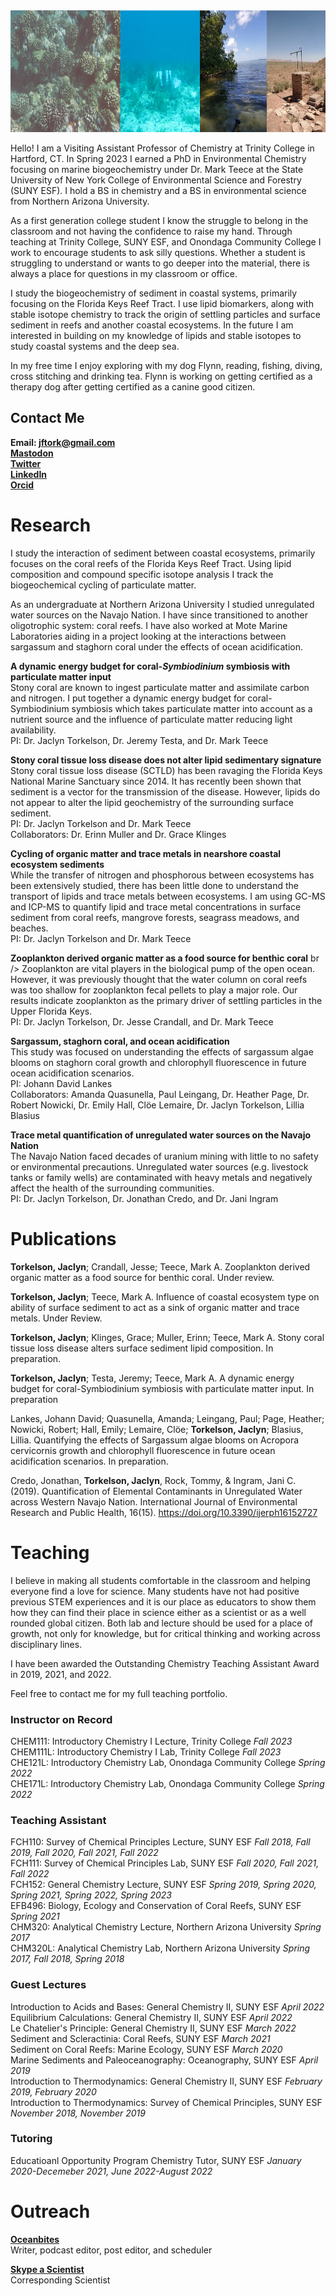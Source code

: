 <img src="/assets/css/Website_Banner2.png" width="750" height="195">

Hello! I am a Visiting Assistant Professor of Chemistry at Trinity College in Hartford, CT. In Spring 2023 I earned a PhD in Environmental Chemistry focusing on marine biogeochemistry under Dr. Mark Teece at the State University of New York College of Environmental Science and Forestry (SUNY ESF). I hold a BS in chemistry and a BS in environmental science from Northern Arizona University.

As a first generation college student I know the struggle to belong in the classroom and not having the confidence to raise my hand. Through teaching at Trinity College, SUNY ESF, and Onondaga Community College I work to encourage students to ask silly questions. Whether a student is struggling to understand or wants to go deeper into the material, there is always a place for questions in my classroom or office.

I study the biogeochemistry of sediment in coastal systems, primarily focusing on the Florida Keys Reef Tract. I use lipid biomarkers, along with stable isotope chemistry to track the origin of settling particles and surface sediment in reefs and another coastal ecosystems. In the future I am interested in building on my knowledge of lipids and stable isotopes to study coastal systems and the deep sea.

In my free time I enjoy exploring with my dog Flynn, reading, fishing, diving, cross stitching and drinking tea. Flynn is working on getting certified as a therapy dog after getting certified as a canine good citizen.

## Contact Me
**Email: jftork@gmail.com** <br />
**[Mastodon](https://ecoevo.social/@DesertAndReef)** <br />
**[Twitter](https://twitter.com/DesertAndReef)** <br />
**[LinkedIn](https://www.linkedin.com/in/jaclyn-torkelson-930a3aa5/)** <br />
**[Orcid](https://orcid.org/my-orcid?orcid=0000-0001-6740-4059)**

# Research
I study the interaction of sediment between coastal ecosystems, primarily focuses on the coral reefs of the Florida Keys Reef Tract. Using lipid composition and compound specific isotope analysis I track the biogeochemical cycling of particulate matter. 

As an undergraduate at Northern Arizona University I studied unregulated water sources on the Navajo Nation. I have since transitioned to another oligotrophic system: coral reefs. I have also worked at Mote Marine Laboratories aiding in a project looking at the interactions between sargassum and staghorn coral under the effects of ocean acidification.

**A dynamic energy budget for coral-_Symbiodinium_ symbiosis with particulate matter input** <br />
Stony coral are known to ingest particulate matter and assimilate carbon and nitrogen. I put together a dynamic energy budget for coral-Symbiodinium symbiosis which takes particulate matter into account as a nutrient source and the influence of particulate matter reducing light availability. <br />
PI: Dr. Jaclyn Torkelson, Dr. Jeremy Testa, and Dr. Mark Teece

**Stony coral tissue loss disease does not alter lipid sedimentary signature** <br />
Stony coral tissue loss disease (SCTLD) has been ravaging the Florida Keys National Marine Sanctuary since 2014. It has recently been shown that sediment is a vector for the transmission of the disease. However, lipids do not appear to alter the lipid geochemistry of the surrounding surface sediment. <br />
PI: Dr. Jaclyn Torkelson and Dr. Mark Teece <br />
Collaborators: Dr. Erinn Muller and Dr. Grace Klinges

**Cycling of organic matter and trace metals in nearshore coastal ecosystem sediments** <br />
While the transfer of nitrogen and phosphorous between ecosystems has been extensively studied, there has been little done to understand the transport of lipids and trace metals between ecosystems. I am using GC-MS and ICP-MS to quantify lipid and trace metal concentrations in surface sediment from coral reefs, mangrove forests, seagrass meadows, and beaches. <br />
PI: Dr. Jaclyn Torkelson and Dr. Mark Teece

**Zooplankton derived organic matter as a food source for benthic coral** br />
Zooplankton are vital players in the biological pump of the open ocean. However, it was previously thought that the water column on coral reefs was too shallow for zooplankton fecal pellets to play a major role. Our results indicate zooplankton as the primary driver of settling particles in the Upper Florida Keys. <br />
PI: Dr. Jaclyn Torkelson, Dr. Jesse Crandall, and Dr. Mark Teece

**Sargassum, staghorn coral, and ocean acidification** <br />
This study was focused on understanding the effects of sargassum algae blooms on staghorn coral growth and chlorophyll fluorescence in future ocean acidification scenarios. <br />
PI: Johann David Lankes <br />
Collaborators: Amanda Quasunella, Paul Leingang, Dr. Heather Page, Dr. Robert Nowicki, Dr. Emily Hall, Clöe Lemaire, Dr. Jaclyn Torkelson, Lillia Blasius <br />

**Trace metal quantification of unregulated water sources on the Navajo Nation** <br />
The Navajo Nation faced decades of uranium mining with little to no safety or environmental precautions. Unregulated water sources (e.g. livestock tanks or family wells) are contaminated with heavy metals and negatively affect the health of the surrounding communities. <br />
PI: Dr. Jaclyn Torkelson, Dr. Jonathan Credo, and Dr. Jani Ingram

# Publications
**Torkelson, Jaclyn**; Crandall, Jesse; Teece, Mark A. Zooplankton derived organic matter as a food source for benthic coral. Under review.

**Torkelson, Jaclyn**; Teece, Mark A. Influence of coastal ecosystem type on ability of surface sediment to act as a sink of organic matter and trace metals. Under Review. 

**Torkelson, Jaclyn**; Klinges, Grace; Muller, Erinn; Teece, Mark A. Stony coral tissue loss disease alters surface sediment lipid composition. In preparation.

**Torkelson, Jaclyn**; Testa, Jeremy; Teece, Mark A. A dynamic energy budget for coral-Symbiodinium symbiosis with particulate matter input. In preparation

Lankes, Johann David; Quasunella, Amanda; Leingang, Paul; Page, Heather; Nowicki, Robert; Hall, Emily; Lemaire, Clöe; **Torkelson, Jaclyn**; Blasius, Lillia. Quantifying the effects of Sargassum algae blooms on Acropora cervicornis growth and chlorophyll fluorescence in future ocean acidification scenarios. In preparation.

Credo, Jonathan, **Torkelson, Jaclyn**, Rock, Tommy, & Ingram, Jani C. (2019). Quantification of Elemental Contaminants in Unregulated Water across Western Navajo Nation. International Journal of Environmental Research and Public Health, 16(15). https://doi.org/10.3390/ijerph16152727

# Teaching
I believe in making all students comfortable in the classroom and helping everyone find a love for science. Many students have not had positive previous STEM experiences and it is our place as educators to show them how they can find their place in science either as a scientist or as a well rounded global citizen. Both lab and lecture should be used for a place of growth, not only for knowledge, but for critical thinking and working across disciplinary lines.

I have been awarded the Outstanding Chemistry Teaching Assistant Award in 2019, 2021, and 2022.

​Feel free to contact me for my full teaching portfolio.

### Instructor on Record
CHEM111: Introductory Chemistry I Lecture, Trinity College _Fall 2023_ <br />
CHEM111L: Introductory Chemistry I Lab, Trinity College _Fall 2023_ <br /> 
CHE121L: Introductory Chemistry Lab, Onondaga Community College _Spring 2022_ <br />
CHE171L: Introductory Chemistry Lab, Onondaga Community College _Spring 2022_ <br />

### Teaching Assistant
FCH110: Survey of Chemical Principles Lecture, SUNY ESF _Fall 2018, Fall 2019, Fall 2020, Fall 2021, Fall 2022_ <br />
FCH111: Survey of Chemical Principles Lab, SUNY ESF _Fall 2020, Fall 2021, Fall 2022_ <br />
FCH152: General Chemistry Lecture, SUNY ESF _Spring 2019, Spring 2020, Spring 2021, Spring 2022, Spring 2023_ <br />
EFB496: Biology, Ecology and Conservation of Coral Reefs, SUNY ESF _Spring 2021_ <br />
CHM320: Analytical Chemistry Lecture, Northern Arizona University _Spring 2017_ <br />
CHM320L: Analytical Chemistry Lab, Northern Arizona University _Spring 2017, Fall 2018, Spring 2018_ <br />

### Guest Lectures
Introduction to Acids and Bases: General Chemistry II, SUNY ESF _April 2022_ <br />
Equilibrium Calculations: General Chemistry II, SUNY ESF _April 2022_ <br />
Le Chatelier's Principle: General Chemistry II, SUNY ESF _March 2022_ <br />
Sediment and Scleractinia: Coral Reefs, SUNY ESF _March 2021_ <br />
Sediment on Coral Reefs: Marine Ecology, SUNY ESF _March 2020_ <br />
Marine Sediments and Paleoceanography: Oceanography, SUNY ESF _April 2019_ <br />
Introduction to Thermodynamics: General Chemistry II, SUNY ESF _February 2019, February 2020_ <br />
Introduction to Thermodynamics: Survey of Chemical Principles, SUNY ESF _November 2018, November 2019_ <br />

### Tutoring
Educatioanl Opportunity Program Chemistry Tutor, SUNY ESF _January 2020-Decemeber 2021, June 2022-August 2022_

# Outreach
**[Oceanbites](oceanbites.org)** <br />
Writer, podcast editor, post editor, and scheduler

**[Skype a Scientist](https://www.skypeascientist.com/)** <br />
Corresponding Scientist
